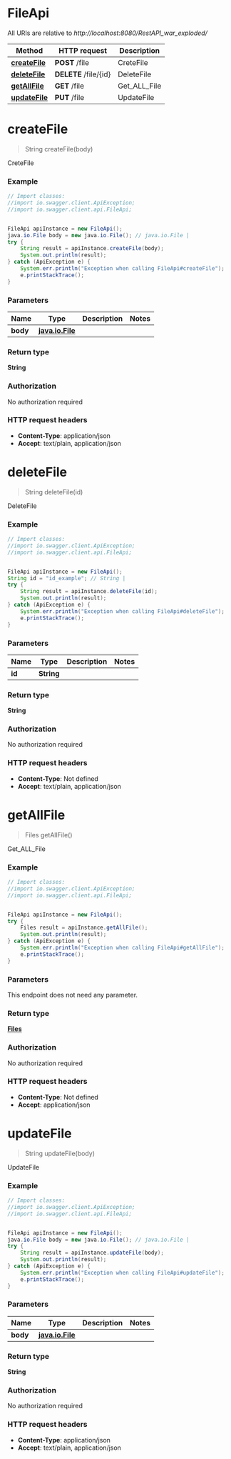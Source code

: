 # FileApi

All URIs are relative to *http://localhost:8080/RestAPI_war_exploded/*

Method | HTTP request | Description
------------- | ------------- | -------------
[**createFile**](FileApi.md#createFile) | **POST** /file | CreteFile
[**deleteFile**](FileApi.md#deleteFile) | **DELETE** /file/{id} | DeleteFile
[**getAllFile**](FileApi.md#getAllFile) | **GET** /file | Get_ALL_File
[**updateFile**](FileApi.md#updateFile) | **PUT** /file | UpdateFile

<a name="createFile"></a>
# **createFile**
> String createFile(body)

CreteFile

### Example
```java
// Import classes:
//import io.swagger.client.ApiException;
//import io.swagger.client.api.FileApi;


FileApi apiInstance = new FileApi();
java.io.File body = new java.io.File(); // java.io.File | 
try {
    String result = apiInstance.createFile(body);
    System.out.println(result);
} catch (ApiException e) {
    System.err.println("Exception when calling FileApi#createFile");
    e.printStackTrace();
}
```

### Parameters

Name | Type | Description  | Notes
------------- | ------------- | ------------- | -------------
 **body** | [**java.io.File**](java.io.File.md)|  |

### Return type

**String**

### Authorization

No authorization required

### HTTP request headers

 - **Content-Type**: application/json
 - **Accept**: text/plain, application/json

<a name="deleteFile"></a>
# **deleteFile**
> String deleteFile(id)

DeleteFile

### Example
```java
// Import classes:
//import io.swagger.client.ApiException;
//import io.swagger.client.api.FileApi;


FileApi apiInstance = new FileApi();
String id = "id_example"; // String | 
try {
    String result = apiInstance.deleteFile(id);
    System.out.println(result);
} catch (ApiException e) {
    System.err.println("Exception when calling FileApi#deleteFile");
    e.printStackTrace();
}
```

### Parameters

Name | Type | Description  | Notes
------------- | ------------- | ------------- | -------------
 **id** | **String**|  |

### Return type

**String**

### Authorization

No authorization required

### HTTP request headers

 - **Content-Type**: Not defined
 - **Accept**: text/plain, application/json

<a name="getAllFile"></a>
# **getAllFile**
> Files getAllFile()

Get_ALL_File

### Example
```java
// Import classes:
//import io.swagger.client.ApiException;
//import io.swagger.client.api.FileApi;


FileApi apiInstance = new FileApi();
try {
    Files result = apiInstance.getAllFile();
    System.out.println(result);
} catch (ApiException e) {
    System.err.println("Exception when calling FileApi#getAllFile");
    e.printStackTrace();
}
```

### Parameters
This endpoint does not need any parameter.

### Return type

[**Files**](Files.md)

### Authorization

No authorization required

### HTTP request headers

 - **Content-Type**: Not defined
 - **Accept**: application/json

<a name="updateFile"></a>
# **updateFile**
> String updateFile(body)

UpdateFile

### Example
```java
// Import classes:
//import io.swagger.client.ApiException;
//import io.swagger.client.api.FileApi;


FileApi apiInstance = new FileApi();
java.io.File body = new java.io.File(); // java.io.File | 
try {
    String result = apiInstance.updateFile(body);
    System.out.println(result);
} catch (ApiException e) {
    System.err.println("Exception when calling FileApi#updateFile");
    e.printStackTrace();
}
```

### Parameters

Name | Type | Description  | Notes
------------- | ------------- | ------------- | -------------
 **body** | [**java.io.File**](java.io.File.md)|  |

### Return type

**String**

### Authorization

No authorization required

### HTTP request headers

 - **Content-Type**: application/json
 - **Accept**: text/plain, application/json

